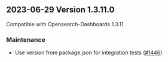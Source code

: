 ## 2023-06-29 Version 1.3.11.0

Compatible with Opensearch-Dashboards 1.3.11

### Maintenance

* Use version from package.json for integration tests ([#1446](https://github.com/opensearch-project/security-dashboards-plugin/pull/1446))
